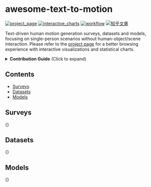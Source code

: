 # awesome-text-to-motion

<a href='https://zilize.github.io/awesome-text-to-motion/'>
  <img src='https://img.shields.io/badge/Project-Page-%23df5b46?style=flat&logo=Google%20chrome&logoColor=%23df5b46'  alt="project_page"/></a> 
<a href='https://zilize.github.io/awesome-text-to-motion/'>
  <img src='https://img.shields.io/badge/Interactive-Charts-%2346a5df?style=flat&logo=plotly&logoColor=white' alt="interactive_charts"/></a>
<a href='https://github.com/Zilize/awesome-text-to-motion/actions/workflows/static.yml'>
  <img src='https://img.shields.io/github/actions/workflow/status/zilize/awesome-text-to-motion/static.yml'  alt="workflow"/></a> 
<a href="https://zhuanlan.zhihu.com/p/1940481020941043393">
  <img src="https://img.shields.io/badge/知乎-文章-%23f5f5f5?style=flat&logo=Zhihu&logoColor=%23188de0" alt="知乎文章"/>
</a>

Text-driven human motion generation surveys, datasets and models, focusing on single-person scenarios without human-object/scene interaction.
Please refer to the [project page](https://zilize.github.io/awesome-text-to-motion/) for a better browsing experience with interactive visualizations and statistical charts.

<details>
<summary><b>Contribution Guide</b> (Click to expand)</summary>

---

We welcome contributions to make this repository more comprehensive and up-to-date! 

### How to Contribute

1. **Fork this repository** to your GitHub account
2. **Create a new branch** for your contribution
3. **Add your papers** following the guidelines below
4. **Submit a Pull Request** with a clear description of your changes

### Adding Papers

#### For Papers with arXiv IDs:
- **File**: `data/arxiv.csv`
- **Format**: Add a new row with the following columns:
  - `arxiv_id`: The arXiv ID (e.g., "2507.05419")
  - `survey`: "1" if it's a survey paper, "0" otherwise
  - `survey_abbr`: Abbreviation for survey papers (e.g., "Survey2507")
  - `model`: "1" if it's a model paper, "0" otherwise
  - `model_abbr`: Abbreviation for model papers (e.g., "MotionGen")
  - `dataset`: "1" if it's a dataset paper, "0" otherwise
  - `dataset_abbr`: Abbreviation for dataset papers (e.g., "MotionX")
  - `submission`: Conference/journal name (e.g., "CVPR")
  - `submission_year`: Year of submission (e.g., "2025")
  - `page`: Project page URL (if available)
  - `repo`: GitHub repository URL (if available)
  - `backbone_tags`: Comma-separated backbone tags (e.g., "Transformer, Diffusion")
  - `approach_tags`: Comma-separated approach tags (e.g., "Physical, Editing")

#### For Papers without arXiv IDs:
- **File**: `data/without-arxiv.json`
- **Format**: Add a new JSON object with the following structure:
```json
{{
    "arxiv_id": "random-key-for-your-interest",
    "title": "Paper Title",
    "abstract": "Paper abstract...",
    "authors": ["Author 1", "Author 2"],
    "year": 2025,
    "month": 7,
    "url": "https://paper-url.com",
    "survey": false,
    "survey_abbr": "",
    "model": true,
    "model_abbr": "ModelName",
    "dataset": false,
    "dataset_abbr": "",
    "submission": "Conference",
    "submission_year": "2025",
    "page": "https://project-page.com",
    "repo": "https://github.com/user_name/repo",
    "backbone_tags": "Transformer, Diffusion",
    "approach_tags": "Physical, Editing"
}}
```

Thank you for contributing to the awesome-text-to-motion collection! 🚀

---

</details>

## Contents

- [Surveys](#surveys)
- [Datasets](#datasets)
- [Models](#models)

## Surveys

{}

## Datasets

{}

## Models

{}
